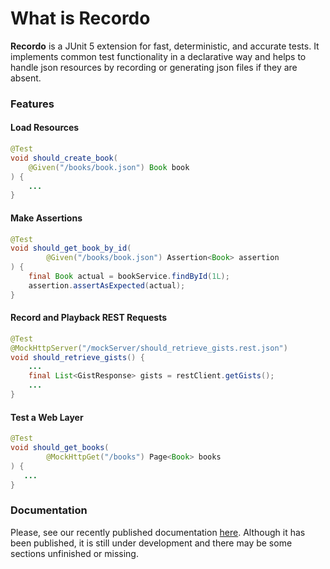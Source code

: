 # What is Recordo


**Recordo** is a JUnit 5 extension for fast, deterministic, and accurate tests. It implements common test functionality in a declarative way and helps to handle json resources by recording or generating json files if they are absent.

### Features 

#### Load Resources 

```java
@Test
void should_create_book(
    @Given("/books/book.json") Book book
) {
    ...
}
```

#### Make Assertions

```java
@Test
void should_get_book_by_id(
        @Given("/books/book.json") Assertion<Book> assertion
) {
    final Book actual = bookService.findById(1L);
    assertion.assertAsExpected(actual);
}
```

#### Record and Playback  REST Requests

```java
@Test
@MockHttpServer("/mockServer/should_retrieve_gists.rest.json")
void should_retrieve_gists() {
    ...
    final List<GistResponse> gists = restClient.getGists();
    ...
}
```

#### Test a Web Layer  

```java
@Test
void should_get_books(
        @MockHttpGet("/books") Page<Book> books
) {
   ...
}
```

### Documentation

Please, see our recently published documentation [here](https://www.cariochi.com). Although it has been published, it is still under development and there may be some sections unfinished or missing.
